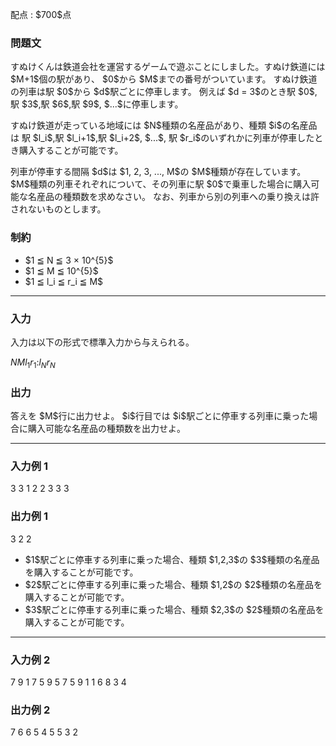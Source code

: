 
<div>

<span>

<span>

<p>
配点 : $700$点
</p>

<div>

<section>

### **問題文**

<p>
すぬけくんは鉄道会社を運営するゲームで遊ぶことにしました。すぬけ鉄道には $M+1$個の駅があり、 $0$から $M$までの番号がついています。
すぬけ鉄道の列車は駅 $0$から $d$駅ごとに停車します。
例えば $d = 3$のとき駅 $0$,駅 $3$,駅 $6$,駅 $9$, $...$に停車します。
</p>

<p>
すぬけ鉄道が走っている地域には $N$種類の名産品があり、種類 $i$の名産品は 駅 $l_i$,駅 $l_i+1$,駅 $l_i+2$, $...$, 駅 $r_i$のいずれかに列車が停車したとき購入することが可能です。
</p>

<p>
列車が停車する間隔 $d$は $1, 2, 3, ..., M$の $M$種類が存在しています。
$M$種類の列車それぞれについて、その列車に駅 $0$で乗車した場合に購入可能な名産品の種類数を求めなさい。
なお、列車から別の列車への乗り換えは許されないものとします。
</p>

</section>

</div>

<div>

<section>

### **制約**

<ul>

<li>
$1 ≦ N ≦ 3 × 10^{5}$
</li>

<li>
$1 ≦ M ≦ 10^{5}$
</li>

<li>
$1 ≦ l_i ≦ r_i ≦ M$
</li>

</ul>

</section>

</div>

---

<div>

<div>

<section>

### **入力**

<p>
入力は以下の形式で標準入力から与えられる。
</p>

<div>

$N$$M$$l_1$$r_1$$:$$l_{N}$$r_{N}$
</div>

</section>

</div>

<div>

<section>

### **出力**

<p>
答えを $M$行に出力せよ。 $i$行目では $i$駅ごとに停車する列車に乗った場合に購入可能な名産品の種類数を出力せよ。
</p>

</section>

</div>

</div>

---

<div>

<section>

### **入力例 1**

<div>

3 3
1 2
2 3
3 3

</div>

</section>

</div>

<div>

<section>

### **出力例 1**

<div>

3
2
2

</div>

<ul>

<li>
$1$駅ごとに停車する列車に乗った場合、種類 $1,2,3$の $3$種類の名産品を購入することが可能です。
</li>

<li>
$2$駅ごとに停車する列車に乗った場合、種類 $1,2$の $2$種類の名産品を購入することが可能です。
</li>

<li>
$3$駅ごとに停車する列車に乗った場合、種類 $2,3$の $2$種類の名産品を購入することが可能です。
</li>

</ul>

</section>

</div>

---

<div>

<section>

### **入力例 2**

<div>

7 9
1 7
5 9
5 7
5 9
1 1
6 8
3 4

</div>

</section>

</div>

<div>

<section>

### **出力例 2**

<div>

7
6
6
5
4
5
5
3
2

</div>

</section>

</div>

</span>

</span>

</div>
